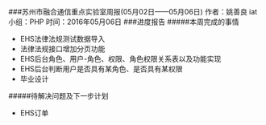 ###苏州市融合通信重点实验室周报(05月02日——05月06日)
	作者：姚善良 iat                   小组：PHP                        时间：2016年05月06日
###进度报告
#####本周完成的事情
* EHS法律法规测试数据导入
* 法律法规接口增加分页功能
* EHS后台角色、用户-角色、权限、角色权限关系表以及功能实现
* EHS后台判断用户是否具有某角色、是否具有某权限
* 毕业设计

#####待解决问题及下一步计划
* EHS订单
